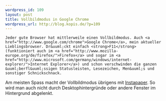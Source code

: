 ```yaml
--- 
wordpress_id: 109
layout: post
title: Vollbildmodus in Google Chrome
wordpress_url: http://blog.kopis.de/?p=109
---
```


    Jeder gute Browser hat mittlerweile einen Vollbildmodus. Auch <a href="http://www.google.com/chrome">Google Chrome</a>, mein aktueller Lieblingsbrowser. Dr&uuml;ckt einfach <strong>F11</strong> (funktioniert auch im <a href="http://www.mozilla-europe.org/de/firefox/">Firefox</a> und sogar im <a href="http://www.microsoft.com/germany/windows/internet-explorer/">Internet Explorer</a>) und schon verschwinden die ganzen &uuml;berfl&uuml;ssigen Statusleisten, Lesezeichen, Men&uuml;s und sonstiger Schnickschnack.

Am meisten Spass macht der Vollbildmodus &uuml;brigens mit <a href="http://www.instapaper.com/">Instapaper</a>. So wird man auch nicht durch Desktophintergr&uuml;nde oder andere Fenster im Hintergrund abgelenkt.
  
